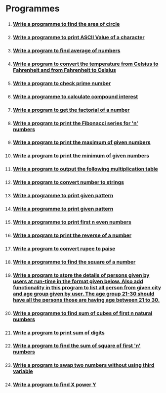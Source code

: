 # Programmes

1. ### [Write a programme to find the area of circle](./area-of-circle/)
2. ### [Write a programme to print ASCII Value of a character](./ascii-value/)
3. ### [Write a program to find average of numbers](./average-of-numbers/)
4. ### [Write a program to convert the temperature from Celsius to Fahrenheit and from Fahrenheit to Celsius](./celsius-to-fahrenheit/)
5. ### [Write a program to check prime number](./check-prime-number/)
6. ### [Write a programme to calculate compound interest](./compound-interest-calculator/)
7. ### [Write a program to get the factorial of a number](./factorial/)
8. ### [Write a program to print the Fibonacci series for 'n' numbers](./fibonnaci-series/)
9. ### [Write a program to print the maximum of given numbers](./maximum-of-numbers/)
10. ### [Write a program to print the minimum of given numbers](./minimum-of-numbers/)
11. ### [Write a program to output the following multiplication table](./multiplication-table/)
12. ### [Write a program to convert number to strings](./number-to-string/)
13. ### [Write a programme to print given pattern](./pattern-1/)
14. ### [Write a programme to print given pattern](./pattern-2/)
15. ### [Write a programme to print first n even numbers](print-even-numbers/index.md)
16. ### [Write a program to print the reverse of a number](./reverse-of-a-number/)
17. ### [Write a program to convert rupee to paise](./rupee-to-paise/)
18. ### [Write a programme to find the square of a number](./square-of-number/)
19. ### [Write a program to store the details of persons given by users at run-time in the format given below. Also add functionality in this program to list all person from given city and age group given by user. The age group 21-30 should have all the persons those are having age between 21 to 30.](./store-the-details-of-persons/)
20. ### [Write a programme to find sum of cubes of first n natural numbers](./sum-of-cubes/)
21. ### [Write a program to print sum of digits](./sum-of-digits/)
22. ### [Write a program to find the sum of square of first 'n' numbers](./sum-of-square/)
23. ### [Write a program to swap two numbers without using third variable](./swap-two-numbers-without-using-third-varible/)
24. ### [Write a program to find X power Y](x-power-y/index.md)
